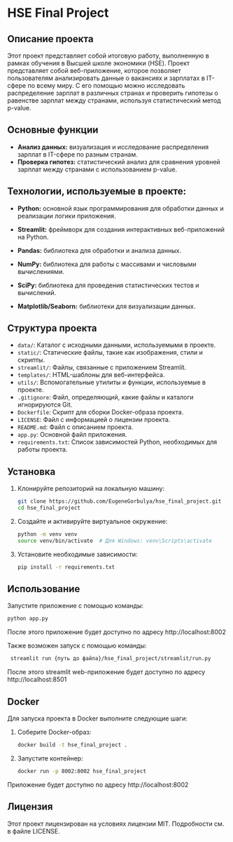 # HSE Final Project

## Описание проекта

Этот проект представляет собой итоговую работу, выполненную в рамках обучения в Высшей школе экономики (HSE). Проект представляет собой веб-приложение, которое позволяет пользователям анализировать данные о вакансиях и зарплатах в IT-сфере по всему миру. С его помощью можно исследовать распределение зарплат в различных странах и проверить гипотезы о равенстве зарплат между странами, используя статистический метод p-value.

## Основные функции

- **Анализ данных:** визуализация и исследование распределения зарплат в IT-сфере по разным странам.
- **Проверка гипотез:** статистический анализ для сравнения уровней зарплат между странами с использованием p-value.

## Технологии, используемые в проекте:

- **Python:** основной язык программирования для обработки данных и реализации логики приложения.

- **Streamlit:** фреймворк для создания интерактивных веб-приложений на Python.

- **Pandas:** библиотека для обработки и анализа данных.

- **NumPy:** библиотека для работы с массивами и числовыми вычислениями.

- **SciPy:** библиотека для проведения статистических тестов и вычислений.

- **Matplotlib/Seaborn:** библиотеки для визуализации данных.

## Структура проекта

- `data/`: Каталог с исходными данными, используемыми в проекте.
- `static/`: Статические файлы, такие как изображения, стили и скрипты.
- `streamlit/`: Файлы, связанные с приложением Streamlit.
- `templates/`: HTML-шаблоны для веб-интерфейса.
- `utils/`: Вспомогательные утилиты и функции, используемые в проекте.
- `.gitignore`: Файл, определяющий, какие файлы и каталоги игнорируются Git.
- `Dockerfile`: Скрипт для сборки Docker-образа проекта.
- `LICENSE`: Файл с информацией о лицензии проекта.
- `README.md`: Файл с описанием проекта.
- `app.py`: Основной файл приложения.
- `requirements.txt`: Список зависимостей Python, необходимых для работы проекта.

## Установка

1. Клонируйте репозиторий на локальную машину:
   ```bash
   git clone https://github.com/EugeneGorbulya/hse_final_project.git
   cd hse_final_project
   ```
2. Создайте и активируйте виртуальное окружение:
   ```bash
   python -m venv venv
   source venv/bin/activate  # Для Windows: venv\Scripts\activate
   ```
3. Установите необходимые зависимости:
   ```bash
   pip install -r requirements.txt
   ```
## Использование

Запустите приложение с помощью команды:
   ```bash
   python app.py
   ```
После этого приложение будет доступно по адресу http://localhost:8002

Также возможен запуск с помощью команды:
   ```bash
    streamlit run {путь до файла}/hse_final_project/streamlit/run.py
   ```
После этого streamlit web-приложение будет доступно по адресу http://localhost:8501

## Docker 

Для запуска проекта в Docker выполните следующие шаги:

1. Соберите Docker-образ:
   ```bash
   docker build -t hse_final_project .
   ```
2. Запустите контейнер:
   ```bash
   docker run -p 8002:8002 hse_final_project
   ```
Приложение будет доступно по адресу http://localhost:8002

## Лицензия

Этот проект лицензирован на условиях лицензии MIT. Подробности см. в файле LICENSE.

